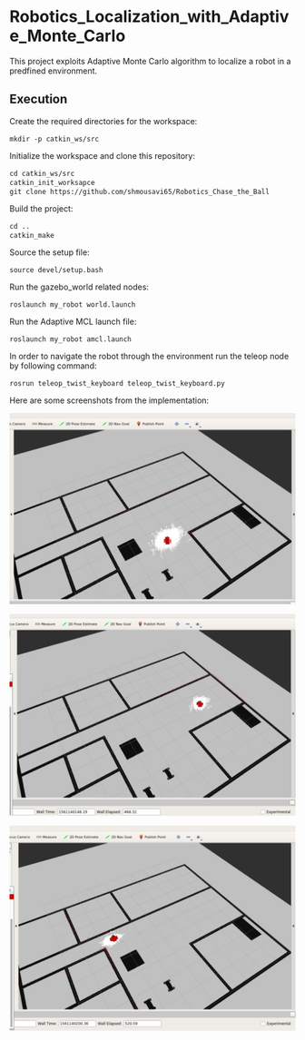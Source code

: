 # Robotics_Localization_with_Adaptive_Monte_Carlo

This project exploits Adaptive Monte Carlo algorithm to localize a robot in a predfined environment.

## Execution
Create the required directories for the workspace:
```
mkdir -p catkin_ws/src
```
Initialize the workspace and clone this repository:
```
cd catkin_ws/src
catkin_init_worksapce
git clone https://github.com/shmousavi65/Robotics_Chase_the_Ball
```
Build the project:
```
cd ..
catkin_make
```
Source the setup file:
```
source devel/setup.bash
```
Run the gazebo_world related nodes:
```
roslaunch my_robot world.launch
```
Run the Adaptive MCL launch file:
```
roslaunch my_robot amcl.launch 
```
In order to navigate the robot through the environment run the teleop node by following command:
```
rosrun teleop_twist_keyboard teleop_twist_keyboard.py
```

Here are some screenshots from the implementation:

![](https://github.com/shmousavi65/Robotics_Localization_with_Adaptive_Monte_Carlo/blob/master/Capture1.PNG)

![](https://github.com/shmousavi65/Robotics_Localization_with_Adaptive_Monte_Carlo/blob/master/Capture2.PNG)

![](https://github.com/shmousavi65/Robotics_Localization_with_Adaptive_Monte_Carlo/blob/master/Capture3.PNG)
